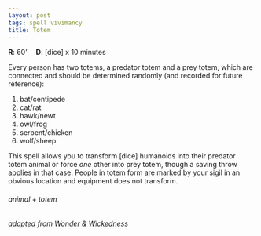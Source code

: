 ```yaml
---
layout: post
tags: spell vivimancy
title: Totem
---
```

**R**: 60’ 		**D**: [dice] x 10 minutes

Every person has two totems, a predator totem and a prey totem, which are connected and should be determined randomly (and recorded for future reference):

1. bat/centipede
1. cat/rat
1. hawk/newt
1. owl/frog
1. serpent/chicken
1. wolf/sheep

This spell allows you to transform [dice] humanoids into their predator totem animal or force _one_ other into prey totem, though a saving throw applies in that case. People in totem form are marked by your sigil in an obvious location and equipment does not transform.

###### animal + totem
###### adapted from [Wonder & Wickedness](https://www.drivethrurpg.com/product/145647/Wonder--Wickedness)

